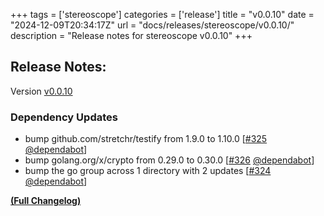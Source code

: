 +++
tags = ['stereoscope']
categories = ['release']
title = "v0.0.10"
date = "2024-12-09T20:34:17Z"
url = "docs/releases/stereoscope/v0.0.10/"
description = "Release notes for stereoscope v0.0.10"
+++

## Release Notes:
Version [v0.0.10](https://github.com/anchore/stereoscope/releases/tag/v0.0.10)

### Dependency Updates

- bump github.com/stretchr/testify from 1.9.0 to 1.10.0 [[#325](https://github.com/anchore/stereoscope/pull/325) [@dependabot](https://github.com/dependabot)]
- bump golang.org/x/crypto from 0.29.0 to 0.30.0 [[#326](https://github.com/anchore/stereoscope/pull/326) [@dependabot](https://github.com/dependabot)]
- bump the go group across 1 directory with 2 updates [[#324](https://github.com/anchore/stereoscope/pull/324) [@dependabot](https://github.com/dependabot)]

**[(Full Changelog)](https://github.com/anchore/stereoscope/compare/v0.0.9...v0.0.10)**
